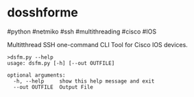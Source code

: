 # dosshforme
#python #netmiko #ssh #multithreading #cisco #IOS

Multitthread SSH one-command CLI Tool for Cisco IOS devices.

```
>dsfm.py --help
usage: dsfm.py [-h] [--out OUTFILE]

optional arguments:
  -h, --help     show this help message and exit
  --out OUTFILE  Output File
```
